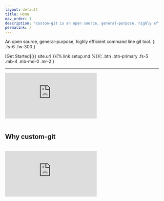 ```yaml
---
layout: default
title: Home
nav_order: 1
description: "custom-git is an open source, general-purpose, highly efficient command line git tool."
permalink: /
---
```


An open source, general-purpose, highly efficient command line git tool.
{: .fs-6 .fw-300 }

<!-- [Get Started]({{ site.baseurl }}{% link setup.md %}){: .btn .btn-primary .fs-5 .mb-4 .mb-md-0 .mr-2 } -->
[Get Started]({{ site.url }}{% link setup.md %}){: .btn .btn-primary .fs-5 .mb-4 .mb-md-0 .mr-2 }

---

<div class="container">
  <iframe class="responsive-iframe" src="https://www.youtube.com/embed/StaPAVXnAm0?start=166&end=186&controls=0&modestbranding=1&autohide=1&rel=0&fs=1&iv_load_policy=3&widget_referrer=https://custom-git.io" title="gadd demo" frameborder="0" allow="clipboard-write; encrypted-media; gyroscope; picture-in-picture" allowfullscreen></iframe>
</div>

<br>

## <i class="fas fa-question-circle"></i> Why custom-git

<br>
<div class="container">
  <iframe class="responsive-iframe" src="https://www.youtube.com/embed/StaPAVXnAm0?end=61&controls=0&modestbranding=1&autohide=1&rel=0&fs=1&iv_load_policy=3&widget_referrer=https://custom-git.io" title="gadd demo" frameborder="0" allow="clipboard-write; encrypted-media; gyroscope; picture-in-picture" allowfullscreen></iframe>
</div>

<br>